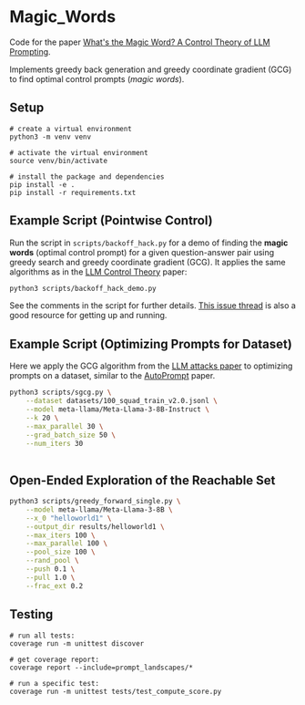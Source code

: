 # Magic_Words

Code for the paper [What's the Magic Word? A Control Theory of LLM Prompting](https://arxiv.org/abs/2310.04444).

Implements greedy back generation and greedy coordinate gradient (GCG) to find 
optimal control prompts (_magic words_). 

## Setup

```
# create a virtual environment
python3 -m venv venv

# activate the virtual environment
source venv/bin/activate

# install the package and dependencies
pip install -e .
pip install -r requirements.txt
```

## Example Script (Pointwise Control)

Run the script in `scripts/backoff_hack.py` for a demo of finding the **magic
words** (optimal control prompt) for a given question-answer pair using greedy
search and greedy coordinate gradient (GCG). It applies the same algorithms as
in the [LLM Control Theory](https://arxiv.org/abs/2310.04444) paper: 

```bash
python3 scripts/backoff_hack_demo.py
```
See the comments in the script for further details. [This issue
thread](https://github.com/amanb2000/Magic_Words/blob/1986861b51433fb7ad55ef39cde98afd1d76535c/scripts/backoff_hack_demo.py#L113)
is also a good resource for getting up and running.

## Example Script (Optimizing Prompts for Dataset)

Here we apply the GCG algorithm from the [LLM attacks
paper](https://arxiv.org/abs/2307.15043) to optimizing prompts on a dataset,
similar to the [AutoPrompt](https://arxiv.org/abs/2010.15980) paper. 

```bash
python3 scripts/sgcg.py \
    --dataset datasets/100_squad_train_v2.0.jsonl \
    --model meta-llama/Meta-Llama-3-8B-Instruct \
    --k 20 \
    --max_parallel 30 \
    --grad_batch_size 50 \
    --num_iters 30
    
```


## Open-Ended Exploration of the Reachable Set
```bash
python3 scripts/greedy_forward_single.py \
    --model meta-llama/Meta-Llama-3-8B \
    --x_0 "helloworld1" \
    --output_dir results/helloworld1 \
    --max_iters 100 \
    --max_parallel 100 \
    --pool_size 100 \
    --rand_pool \
    --push 0.1 \
    --pull 1.0 \
    --frac_ext 0.2 


```


## Testing
```
# run all tests: 
coverage run -m unittest discover

# get coverage report:
coverage report --include=prompt_landscapes/*

# run a specific test:
coverage run -m unittest tests/test_compute_score.py
``````




